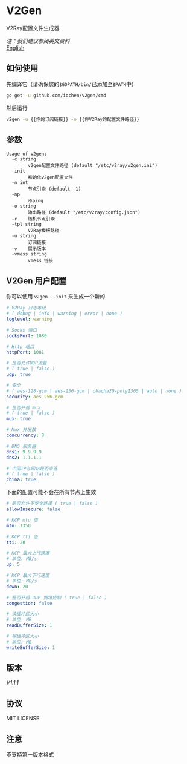 # V2Gen

V2Ray配置文件生成器

*注：我们建议参阅英文资料*  
[English](README.md)

## 如何使用

先编译它（请确保您的`$GOPATH/bin/`已添加至`$PATH`中）

```sh
go get -u github.com/iochen/v2gen/cmd
```
  
然后运行

```sh
v2gen -u {{你的订阅链接}} -o {{你V2Ray的配置文件路径}}
```

## 参数

```Usage
Usage of v2gen:
  -c string
        v2gen配置文件路径 (default "/etc/v2ray/v2gen.ini")
  -init
        初始化v2gen配置文件
  -n int
        节点引索 (default -1)
  -np
        不ping
  -o string
        输出路径 (default "/etc/v2ray/config.json")
  -r    随机节点引索
  -tpl string
        V2Ray模板路径
  -u string
        订阅链接
  -v    展示版本
  -vmess string
        vmess 链接
```

## V2Gen 用户配置

你可以使用 `v2gen --init` 来生成一个新的

```yaml
# V2Ray 日志等级
# ( debug | info | warning | error | none )
loglevel: warning

# Socks 端口
socksPort: 1080

# Http 端口
httpPort: 1081

# 是否允许UDP流量
# ( true | false )
udp: true

# 安全
# ( aes-128-gcm | aes-256-gcm | chacha20-poly1305 | auto | none )
security: aes-256-gcm

# 是否开启 mux
# ( true | false )
mux: true

# Mux 并发数
concurrency: 8

# DNS 服务器
dns1: 9.9.9.9
dns2: 1.1.1.1

# 中国IP与网站是否直连
# ( true | false )
china: true

```

下面的配置可能不会在所有节点上生效

```yaml
# 是否允许不安全连接 ( true | false )
allowInsecure: false

# KCP mtu 值
mtu: 1350

# KCP tti 值
tti: 20

# KCP 最大上行速度
# 单位: MB/s
up: 5

# KCP 最大下行速度
# 单位: MB/s
down: 20

# 是否开启 UDP 拥堵控制 ( true | false )
congestion: false

# 读缓冲区大小
# 单位: MB
readBufferSize: 1

# 写缓冲区大小
# 单位: MB
writeBufferSize: 1
```

## 版本

*V1.1.1*

## 协议

MIT LICENSE

## 注意

不支持第一版本格式
